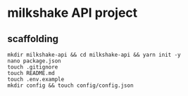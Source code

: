 # milkshake API project

## scaffolding

```shell
mkdir milkshake-api && cd milkshake-api && yarn init -y
nano package.json
touch .gitignore
touch README.md
touch .env.example
mkdir config && touch config/config.json
```
